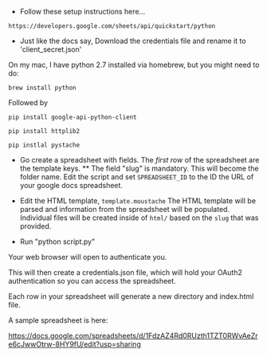 * Follow these setup instructions here...

`https://developers.google.com/sheets/api/quickstart/python`

* Just like the docs say, Download the credentials file and rename it
   to 'client_secret.json'

On my mac, I have python 2.7 installed via homebrew, but you might need to do:

`brew install python`

Followed by

``pip install google-api-python-client``

``pip install httplib2``

``pip instlal pystache``

* Go create a spreadsheet with fields. The _first row_ of the spreadsheet are the template keys.
** The field "slug" is mandatory. This will become the folder name. Edit the script and set `SPREADSHEET_ID` to the ID the URL of your google docs spreadsheet.

* Edit the HTML template, `template.moustache` The HTML template will be parsed and information from the spreadsheet will be populated. Individual files will be created inside of `html/` based on the `slug` that was provided.

* Run "python script.py"

Your web browser will open to authenticate you.

This will then create a credentials.json file, which will hold your OAuth2
authentication so you can access the spreadsheet.

Each row in your spreadsheet will generate a new directory and index.html file.

A sample spreadsheet is here:

https://docs.google.com/spreadsheets/d/1FdzAZ4Rd0RUzth1TZT0RWvAeZre6cJwwOtrw-8HY9fU/edit?usp=sharing
